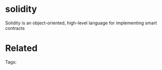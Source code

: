 # solidity
Solidity is an object-oriented, high-level language for implementing smart contracts

# Related


Tags:

    
